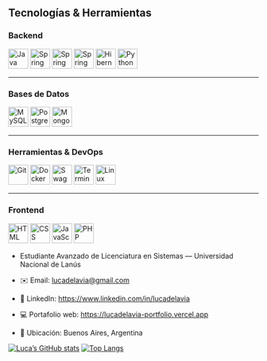## Tecnologías & Herramientas

### Backend
<p align="left">
  <img src="https://cdn.jsdelivr.net/gh/devicons/devicon/icons/java/java-original.svg" height="40" alt="Java" title="Java"/>
  <img src="https://cdn.jsdelivr.net/gh/devicons/devicon/icons/spring/spring-original.svg" height="40" alt="Spring" title="Spring"/>
  <img src="https://cdn.jsdelivr.net/gh/devicons/devicon/icons/spring/spring-original.svg" height="40" alt="Spring Boot" title="Spring Boot"/>
  <img src="https://cdn.jsdelivr.net/gh/devicons/devicon/icons/spring/spring-original.svg" height="40" alt="Spring Security" title="Spring Security"/>
  <img src="https://cdn.jsdelivr.net/gh/devicons/devicon/icons/hibernate/hibernate-original.svg" height="40" alt="Hibernate" title="Hibernate"/>
  <img src="https://cdn.jsdelivr.net/gh/devicons/devicon/icons/python/python-original.svg" height="40" alt="Python" title="Python"/>
</p>

---

### Bases de Datos
<p align="left">
  <img src="https://cdn.jsdelivr.net/gh/devicons/devicon/icons/mysql/mysql-original.svg" height="40" alt="MySQL" title="MySQL"/>
  <img src="https://cdn.jsdelivr.net/gh/devicons/devicon/icons/postgresql/postgresql-original.svg" height="40" alt="PostgreSQL" title="PostgreSQL"/>
  <img src="https://cdn.jsdelivr.net/gh/devicons/devicon/icons/mongodb/mongodb-original.svg" height="40" alt="MongoDB" title="MongoDB"/>
</p>

---

### Herramientas & DevOps
<p align="left">
  <img src="https://cdn.jsdelivr.net/gh/devicons/devicon/icons/git/git-original.svg" height="40" alt="Git" title="Git"/>
  <img src="https://cdn.jsdelivr.net/gh/devicons/devicon/icons/docker/docker-original.svg" height="40" alt="Docker" title="Docker"/>
  <img src="https://raw.githubusercontent.com/swagger-api/swagger.io/wordpress/images/assets/SW-logo-clr.png" height="40" alt="Swagger" title="Swagger"/>
  <img src="https://cdn.jsdelivr.net/gh/devicons/devicon/icons/bash/bash-original.svg" height="40" alt="Terminal" title="Terminal"/>
  <img src="https://cdn.jsdelivr.net/gh/devicons/devicon/icons/linux/linux-original.svg" height="40" alt="Linux" title="Linux"/>
</p>

---

### Frontend
<p align="left">
  <img src="https://cdn.jsdelivr.net/gh/devicons/devicon/icons/html5/html5-original.svg" height="40" alt="HTML" title="HTML"/>
  <img src="https://cdn.jsdelivr.net/gh/devicons/devicon/icons/css3/css3-original.svg" height="40" alt="CSS" title="CSS"/>
  <img src="https://cdn.jsdelivr.net/gh/devicons/devicon/icons/javascript/javascript-original.svg" height="40" alt="JavaScript" title="JavaScript"/>
  <img src="https://cdn.jsdelivr.net/gh/devicons/devicon/icons/php/php-original.svg" height="40" alt="PHP" title="PHP"/>
</p>

- Estudiante Avanzado de Licenciatura en Sistemas — Universidad Nacional de Lanús

- ✉️ Email: [lucadelavia@gmail.com](mailto:lucadelavia@gmail.com)  
- 🔗 LinkedIn: https://www.linkedin.com/in/lucadelavia  
- 💻 Portafolio web: https://lucadelavia-portfolio.vercel.app  
- 📍 Ubicación: Buenos Aires, Argentina  

[![Luca’s GitHub stats](https://github-readme-stats.vercel.app/api?username=lucadelavia&show_icons=true&theme=tokyonight)](https://github.com/lucadelavia)
[![Top Langs](https://github-readme-stats.vercel.app/api/top-langs/?username=lucadelavia&layout=compact&theme=tokyonight)](https://github.com/anuraghazra/github-readme-stats)
